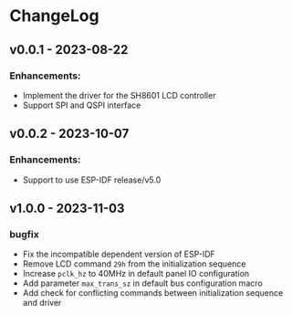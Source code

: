 # ChangeLog

## v0.0.1 - 2023-08-22

### Enhancements:

* Implement the driver for the SH8601 LCD controller
* Support SPI and QSPI interface

## v0.0.2 - 2023-10-07

### Enhancements:

* Support to use ESP-IDF release/v5.0

## v1.0.0 - 2023-11-03

### bugfix

* Fix the incompatible dependent version of ESP-IDF
* Remove LCD command `29h` from the initialization sequence
* Increase `pclk_hz` to 40MHz in default panel IO configuration
* Add parameter `max_trans_sz` in default bus configuration macro
* Add check for conflicting commands between initialization sequence and driver
